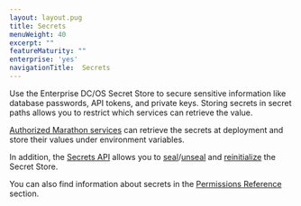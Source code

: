 ```yaml
---
layout: layout.pug
title: Secrets
menuWeight: 40
excerpt: ""
featureMaturity: ""
enterprise: 'yes'
navigationTitle:  Secrets
---
```


Use the Enterprise DC/OS Secret Store to secure sensitive information like database passwords, API tokens, and private keys. Storing secrets in secret paths allows you to restrict which services can retrieve the value.

[Authorized Marathon services](/docs/1.10/overview/security/spaces/) can retrieve the secrets at deployment and store their values under environment variables.

In addition, the [Secrets API](/docs/1.10/security/secrets/secrets-api/) allows you to [seal](/docs/1.10/security/secrets/seal-store/)/[unseal](/docs/1.10/security/secrets/unseal-store/) and [reinitialize](/docs/1.10/security/secrets/custom-key/) the Secret Store.

You can also find information about secrets in the [Permissions Reference](/docs/1.10/security/perms-reference/#secrets) section.
